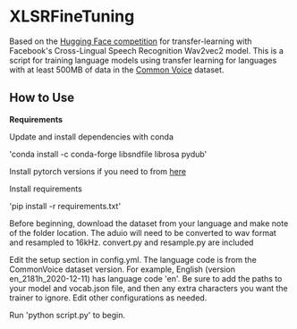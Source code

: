 # XLSRFineTuning

Based on the [Hugging Face competition](https://huggingface.co/facebook/wav2vec2-large-xlsr-53) for transfer-learning with Facebook's Cross-Lingual Speech Recognition Wav2vec2 model. This is a script for training language models using transfer learning for languages with at least 500MB of data in the [Common Voice](https://commonvoice.mozilla.org/en/datasets) dataset.


## How to Use

**Requirements**

Update and install dependencies with conda

'conda install -c conda-forge libsndfile librosa pydub'

Install pytorch versions if you need to from [here](https://pytorch.org/get-started/previous-versions/)

Install requirements

'pip install -r requirements.txt'

Before beginning, download the dataset from your language and make note of the folder location. The aduio will need to be converted to wav format and resampled to 16kHz. convert.py and resample.py are included

Edit the setup section in config.yml. The language code is from the CommonVoice dataset version. For example, English (version en_2181h_2020-12-11) has language code 'en'. Be sure to add the paths to your model and vocab.json file, and then any extra characters you want the trainer to ignore. Edit other configurations as needed.

Run 'python script.py' to begin.





